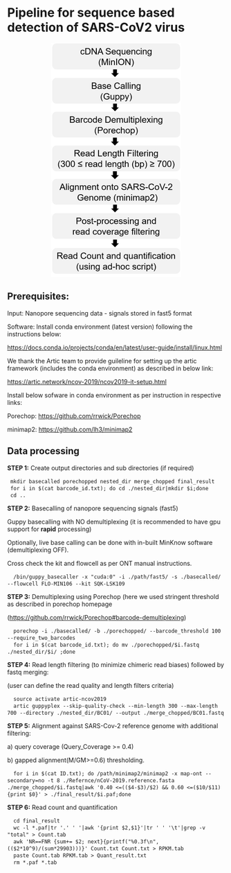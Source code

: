 # Pipeline for sequence based detection of SARS-CoV2 virus
<p align="center"> 
<img src="./Cov-seq.png">
</p>

## Prerequisites:
Input: Nanopore sequencing data - signals stored in fast5 format 

Software: Install conda environment (latest version) following the instructions below:

https://docs.conda.io/projects/conda/en/latest/user-guide/install/linux.html

We thank the Artic team to provide guileline for setting up the artic framework (includes the conda environment) as described in below link:

https://artic.network/ncov-2019/ncov2019-it-setup.html

Install below sofware in conda environment as per instruction in respective links:

Porechop: https://github.com/rrwick/Porechop

minimap2: https://github.com/lh3/minimap2

## Data processing
**STEP 1:** Create output directories and sub directories (if required)

     mkdir basecalled porechopped nested_dir merge_chopped final_result
     for i in $(cat barcode_id.txt); do cd ./nested_dir|mkdir $i;done
     cd ..
     
**STEP 2:** Basecalling of nanopore sequencing signals (fast5)

Guppy basecalling with NO demultiplexing (it is recommended to have gpu support for **rapid** processing)

Optionally, live base calling can be done with in-built MinKnow software (demultiplexing OFF).

Cross check the kit and flowcell as per ONT manual instructions.
      
      /bin/guppy_basecaller -x "cuda:0" -i ./path/fast5/ -s ./basecalled/ --flowcell FLO-MIN106 --kit SQK-LSK109
      
**STEP 3:** Demultiplexing using Porechop (here we used stringent threshold as described in porechop homepage 

(https://github.com/rrwick/Porechop#barcode-demultiplexing)
      
      porechop -i ./basecalled/ -b ./porechopped/ --barcode_threshold 100 --require_two_barcodes
      for i in $(cat barcode_id.txt); do mv ./porechopped/$i.fastq ./nested_dir/$i/ ;done  
      
**STEP 4:** Read length filtering (to minimize chimeric read biases) followed by fastq merging:

(user can define the read quality and length filters criteria)
     
      source activate artic-ncov2019
      artic guppyplex --skip-quality-check --min-length 300 --max-length 700 --directory ./nested_dir/BC01/ --output ./merge_chopped/BC01.fastq
     
**STEP 5:** Alignment against SARS-Cov-2 reference genome with additional filtering:

a) query coverage (Query_Coverage >= 0.4)

b) gapped alignment(M/GM>=0.6) thresholding.

      for i in $(cat ID.txt); do /path/minimap2/minimap2 -x map-ont --secondary=no -t 8 ./Refernce/nCoV-2019.reference.fasta ./merge_chopped/$i.fastq|awk '0.40 <=(($4-$3)/$2) && 0.60 <=($10/$11){print $0}' > ./final_result/$i.paf;done

**STEP 6:** Read count and quantification

      cd final_result
      wc -l *.paf|tr '.' ' '|awk '{print $2,$1}'|tr ' ' '\t'|grep -v "total" > Count.tab
      awk 'NR==FNR {sum+= $2; next}{printf("%0.3f\n", (($2*10^9)/(sum*29903)))}' Count.txt Count.txt > RPKM.tab
      paste Count.tab RPKM.tab > Quant_result.txt
      rm *.paf *.tab
